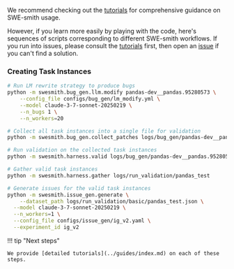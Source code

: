 We recommend checking out the [tutorials](../guides/index.md) for comprehensive guidance on SWE-smith usage.

However, if you learn more easily by playing with the code, here's sequences of scripts corresponding to different SWE-smith workflows.
If you run into issues, please consult the [tutorials](../guides/index.md) first, then open an [issue](https://github.com/SWE-bench/SWE-smith/issues/new/choose) if you can't find a solution.

### Creating Task Instances
```bash
# Run LM rewrite strategy to produce bugs
python -m swesmith.bug_gen.llm.modify pandas-dev__pandas.95280573 \
    --config_file configs/bug_gen/lm_modify.yml \
    --model claude-3-7-sonnet-20250219 \
    --n_bugs 1 \
    --n_workers=20

# Collect all task instances into a single file for validation
python -m swesmith.bug_gen.collect_patches logs/bug_gen/pandas-dev__pandas.95280573/

# Run validation on the collected task instances
python -m swesmith.harness.valid logs/bug_gen/pandas-dev__pandas.95280573_all_patches.json --workers 8

# Gather valid task instances
python -m swesmith.harness.gather logs/run_validation/pandas_test

# Generate issues for the valid task instances
python -m swesmith.issue_gen.generate \
    --dataset_path logs/run_validation/basic/pandas_test.json \
  --model claude-3-7-sonnet-20250219 \
  --n_workers=1 \
  --config_file configs/issue_gen/ig_v2.yaml \
  --experiment_id ig_v2
```

!!! tip "Next steps"

    We provide [detailed tutorials](../guides/index.md) on each of these steps.